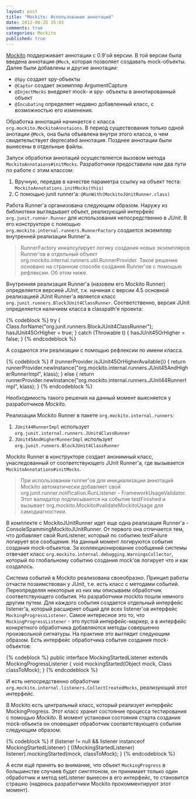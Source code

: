 ```yaml
---
layout: post
title: "Mockito: Использование аннотаций"
date: 2012-06-25 15:03
comments: true
categories: Mockito
published: true
---
```

<p><a href="https://code.google.com/p/mockito/" rel="nofollow">Mockito</a> поддерживает аннотации с 0.9'ой версии. В той версии была введена аннотация <code>@Mock</code>, которая позволяет создавать mock-объекты. Далее были добавлены и другие аннотации:</p>

<ul class="enum">
    <li><code>@Spy</code> создает spy-объекты</li>
    <li><code>@Captor</code> создает экземпляр ArgumentCapture</li>
    <li><code>@InjectMocks</code> внедряет mock- и spy- объекты в аннотированный объект</li>
    <li><code>@Incubating</code> определяет недавно добавленный класс, с возможностью его изменения.</li>
</ul>

<!--more-->

Обработка аннотаций начинается с класса <code>org.mockito.MockitoAnnotaions</code>. В период существования только одной анотации <code>@Mock</code>, она была объявлена внутри этого класса, о чем свидетельствует deprecated аннотация. Позднее аннотации были вынесены в отдельные файлы.

Запуск обработки аннотаций осуществляется вызовом метода <code>MockitoAnnotaions#initMocks</code>. Разработчики предоставили нам два пути по работе с этим классом:

<ol class="enum">
    <li>Вручную, передав в качестве параметра ссылку на объект теста: <code>MockitoAnnotations.initMocks(this)</code></li>
    <li>С помощью junit runner'a: <code>@RunWith(MockitoJUnitRunner.class)</code></li>
</ol>

Работа Runner'a организована следующим образом. Наружу из библиотеки выглядывает объект, реализующий интерфейс <code>org.junit.runner.Runner</code> для использования непосредственно в <em>JUnit</em>. В его конструкторе с помощью <code>org.mockito.internal.runners.RunnerFactory</code> создается экземпляр внутренней реализации Runner'a.

<blockquote>
    RunnerFactory инкапсулирует логику создания новых экземпляров Runner'ов в отдельный объект org.mockito.internal.runners.util.RunnerProvider. Такое решение основано на  странном способе создания Runner'ов с помощью рефлексии. Об этом ниже.
</blockquote>

 Внутренняя реализация Runner'a (назовем его Mockito Runner) определяется версией <em>JUnit</em>, т.к. начиная с версии 4.5 основной реализацией JUnit Runner'a является класс <code>org.junit.runners.BlockJUnit4ClassRunner</code>. Соответственно, версия JUnit определяется наличием класса в classpath'е проекта:

{% codeblock %}
try {
    Class.forName("org.junit.runners.BlockJUnit4ClassRunner");
    hasJUnit45OrHigher = true;
} catch (Throwable t) {
    hasJUnit45OrHigher = false;
}
{% endcodeblock %}

А создаются эти реализации с помощью рефлексии по имени класса.
    
{% codeblock %}
if (runnerProvider.isJUnit45OrHigherAvailable()) {
    return runnerProvider.newInstance("org.mockito.internal.runners.JUnit45AndHigherRunnerImpl", klass);
} else {
    return runnerProvider.newInstance("org.mockito.internal.runners.JUnit44RunnerImpl", klass);
}
{% endcodeblock %}
    
Необходимость такого решения на данный момент выясняется у разработчиков <em>Mockito</em>.

Реализации Mockito Runner в пакете <code>org.mockito.internal.runners</code>:

<ol class="enum">
    <li><code>JUnit44RunnerImpl</code> использует <code>org.junit.internal.runners.JUnit4ClassRunner</code></li>
    <li><code>JUnit45AndHigherRunnerImpl</code> использует <code>org.junit.runners.BlockJUnit4ClassRunner</code></li>
</ol>

Mockito Runner в конструкторе создает анонимный класс, унаследованный от соответствующего JUnit Runner'a, где вызывается <code>MockitoAnnotations#initMocks</code>.

<blockquote>
    При использовании runner'ов для инициализации аннотаций Mockito автоматически добавляет свой org.junit.runner.notification.RunListener - FrameworkUsageValidator. Этот валидатор подписывается на событие testFinished и вызывает org.mockito.Mockito#validateMockitoUsage для самодиагностики.
</blockquote>

В комплекте с MockitoJUnitRunner идет еще одна реализация Runner'a - ConsoleSpammingMockitoJUnitRunner. От первого она отличается тем, что добавляет свой RunListener, который по событию testFailure логирует все сообщения. На данный момент логируются события создания mock-объектов. За коллекционирование сообщений системы отвечает класс <code>org.mockito.internal.debugging.WarningsCollector</code>, который по глобальному событию создания mock'ов логирует что и как создалось. 

Система событий в Mockito реализована своеобразно. Принцип работы отчасти позаимствован у JUnit, т.е. есть класс с методами событий. Переопределяя некоторые из них мы описываем обработчик соответствующего события. Но разработчики mockito пошли немного другим путем. Для каждого события создается отдельный интерфейс listener'a, который расширяет общий для всех listener'ов интерфейс <code>MockingProgressListener</code>. Самое интересное это то, что <code>MockingProgressListener</code> - это пустой интерфейс-маркер, а в интерфейс конкретного обработчика добавляются методы совершенно произвольной сигнатуры. На практике это выглядит следующим образом. Есть интерфейс обработчика события создания mock-объектов:

{% codeblock %}
public interface MockingStartedListener extends MockingProgressListener {
    void mockingStarted(Object mock, Class classToMock);
}
{% endcodeblock %}

И есть непосредственно обработчик <code>org.mockito.internal.listeners.CollectCreatedMocks</code>, реализующий этот интерфейс.

В Mockito есть центральный класс, который реализует интерфейс MockingProgress. Этот класс хранит состояние процесса тестирования с помощью <em>Mockito</em>. В момент установки состояния старта создания mock-объекта он оповещает обработчик соответствующего события следующим образом:

{% codeblock %}
if (listener != null && listener instanceof MockingStartedListener) {
    ((MockingStartedListener) listener).mockingStarted(mock, classToMock);
}
{% endcodeblock %}

А если ещё принять во внимание, что объект <code>MockingProgress</code> в большинстве случаев будет синглтоном, он принимает только один обработчик и метод setListener вынесен в его интерфейс, то становится страшно (надеюсь разработчики Mockito прокомментируют этот момент).